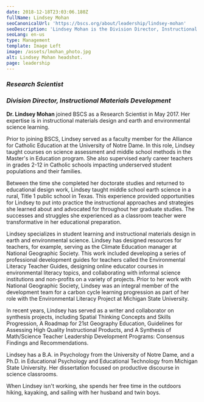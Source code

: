 ```yaml
---
date: 2018-12-18T23:03:06.180Z
fullName: Lindsey Mohan
seoCanonicalUrl: 'https://bscs.org/about/leadership/lindsey-mohan'
seoDescription: 'Lindsey Mohan is the Division Director, Instructional Materials.'
seoLang: en-us
type: Management
template: Image Left
image: /assets/lmohan_photo.jpg
alt: Lindsey Mohan headshot.
page: leadership
---
```


### *Research Scientist*
### *Division Director, Instructional Materials Development*

**Dr. Lindsey Mohan** joined BSCS as a Research Scientist in May 2017. Her expertise is in instructional materials design and earth and environmental science learning.

Prior to joining BSCS, Lindsey served as a faculty member for the Alliance for Catholic Education at the University of Notre Dame. In this role, Lindsey taught courses on science assessment and middle school methods in the Master's in Education program. She also supervised early career teachers in grades 2-12 in Catholic schools impacting underserved student populations and their families.

Between the time she completed her doctorate studies and returned to educational design work, Lindsey taught middle school earth science in a rural, Title 1 public school in Texas. This experience provided opportunities for Lindsey to put into practice the instructional approaches and strategies she learned about and advocated for throughout her graduate studies. The successes and struggles she experienced as a classroom teacher were transformative in her educational preparation.

Lindsey specializes in student learning and instructional materials design in earth and environmental science. Lindsey has designed resources for teachers, for example, serving as the Climate Education manager at National Geographic Society. This work included developing a series of professional development guides for teachers called the Environmental Literacy Teacher Guides, designing online educator courses in environmental literacy topics, and collaborating with informal science institutions and non-profits on a variety of projects. Prior to her work with National Geographic Society, Lindsey was an integral member of the development team for a carbon cycle learning progression as part of her role with the Environmental Literacy Project at Michigan State University.

In recent years, Lindsey has served as a writer and collaborator on synthesis projects, including Spatial Thinking Concepts and Skills Progression, A Roadmap for 21st Geography Education, Guidelines for Assessing High Quality Instructional Products, and A Synthesis of Math/Science Teacher Leadership Development Programs: Consensus Findings and Recommendations.

Lindsey has a B.A. in Psychology from the University of Notre Dame, and a Ph.D. in Educational Psychology and Educational Technology from Michigan State University. Her dissertation focused on productive discourse in science classrooms.

When Lindsey isn't working, she spends her free time in the outdoors hiking, kayaking, and sailing with her husband and twin boys.
